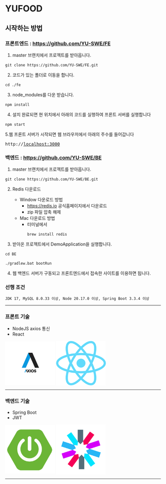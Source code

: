 # YUFOOD

## 시작하는 방법

### 프론트엔드 : <https://github.com/YU-SWE/FE>
1.  master 브랜치에서 프로젝트를 받아옵니다.
```angular2html
git clone https://github.com/YU-SWE/FE.git
```

2.  코드가 있는 폴더로 이동을 합니다.
```angular2html
cd ./fe
```

3. node_modules를 다운 받습니다.
```angular2html
npm install
```

4. 설치 완료되면 현 위치에서 아래의 코드를 실행하여 프론트 서버를 실행합니다
```angular2html
npm start
```

5.웹 프론트 서버가 시작되면 웹 브라우저에서 아래의 주수를 들어갑니다
<pre>
http://<a href="http://localhost:3000" target="_blank">localhost:3000</a>
</pre>

### 백엔드 : <https://github.com/YU-SWE/BE>

1. master 브랜치에서 프로젝트를 받아옵니다.
```angular2html
git clone https://github.com/YU-SWE/BE.git
```
2. Redis 다운로드 
   *  Window 다운로드 방법
       + https://redis.io 공식홈페이지에서 다운로드
       + zip 파일 압축 해제
   * Mac 다운로드 방법
     + 터미널에서
       ```angular2html
       brew install redis
       ``` 

3. 받아온 프로젝트에서 DemoApplication을 실행합니다.
```angular2html
cd BE
```
```angular2html
./gradlew.bat bootRun
```
4.  웹 백엔드 서버가 구동되고 프론트엔드에서 접속한 사이트를 이용하면 됩니다.

### 선행 조건
```angular2html
JDK 17, MySQL 8.0.33 이상, Node 20.17.0 이상, Spring Boot 3.3.4 이상
```

***

### 프론트 기술
* NodeJS axios 통신
* React
<p align="left">
    <img src="./image/axios.png" align="center" width="32%">
    <img src="./image/react.png" align="center" width="32%">
</p>


***

### 백엔드 기술
* Spring Boot
* JWT
<p align="left">
    <img src="./image/spring_boot.png" align="center" width="32%">
    <img src="./image/jwt.png" align="center" width="32%">
</p>

- - -

[//]: # (![SpringBoot]&#40;https://img.shields.io/badge/SpringBoot-6DB33F?style=for-the-badge&logo=springboot&logoColor=white&#41;)

[//]: # (![MySQL]&#40;https://img.shields.io/badge/mysql-4479A1?style=for-the-badge&logo=mysql&logoColor=white&#41;)

[//]: # (![Java]&#40;https://img.shields.io/badge/Java-ED8B00?style=for-the-badge&logo=java&logoColor=white&#41;)

[//]: # (![React]&#40;https://img.shields.io/badge/react-#61DAFB?style=for-the-badge&logo=react&logoColor=white&#41;)

[//]: # (![React]&#40;https://img.shields.io/badge/REACT-#61DAFB?style=for-the-badge&logo=react&logoColor=white&#41;)
